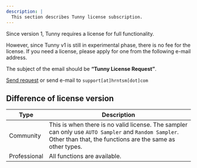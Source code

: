 ```yaml
---
description: |
  This section describes Tunny license subscription.
---
```


Since version 1,
Tunny requires a license for full functionality.

However, since Tunny v1 is still in experimental phase,
there is no fee for the license.
If you need a license, please apply for one from the following e-mail address.

The subject of the email should be **“Tunny License Request”**.


[Send request](mailto:support@hrntsm.com) or send e-mail to `support[at]hrntsm[dot]com`


## Difference of license version
| Type         | Description                                                                                           |
| ------------ | ----------------------------------------------------------------------------------------------------- |
| Community    | This is when there is no valid license.  The sampler can only use `AUTO Sampler` and `Random Sampler`. Other than that, the functions are the same as other types. |
| Professional | All functions are available.                                                                          |
